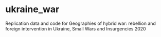 # ukraine_war
Replication data and code for Geographies of hybrid war: rebellion and foreign intervention in Ukraine, Small Wars and Insurgencies 2020
